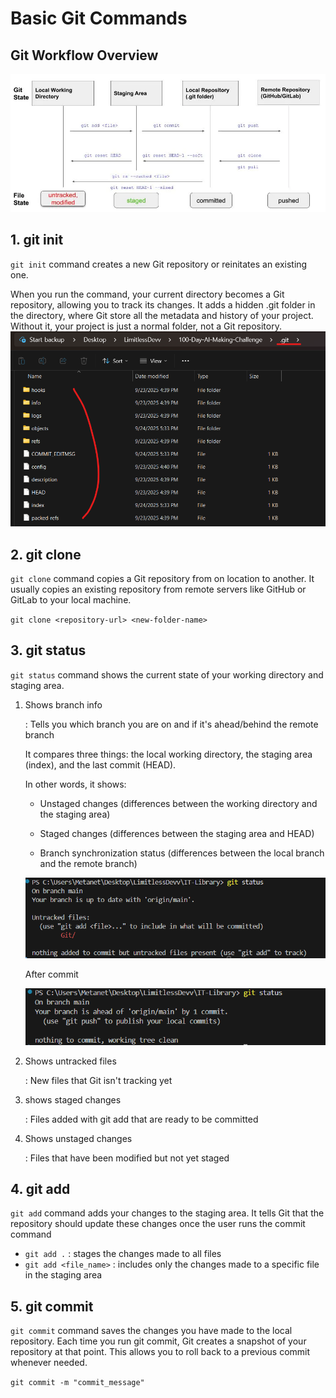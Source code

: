 # Basic Git Commands
## Git Workflow Overview
![alt text](images/cheat_sheet.png)
## 1. git init
`git init` command creates a new Git repository or reinitates an existing one.

When you run the command, your current directory becomes a Git repository, allowing you to track its changes. It adds a hidden .git folder in the directory, where Git store all the metadata and history of your project. Without it, your project is just a normal folder, not a Git repository.
![alt text](images/hidden_git.png)

## 2. git clone
`git clone` command copies a Git repository from on location to another. It usually copies an existing repository from remote servers like GitHub or GitLab to your local machine.

`git clone <repository-url> <new-folder-name>
`

## 3. git status
`git status` command shows the current state of your working directory and staging area.
1. Shows branch info

    : Tells you which branch you are on and if it's ahead/behind the remote branch

   It compares three things: the local working directory, the staging area (index), and the last commit (HEAD).
    
    In other words, it shows:
    
    - Unstaged changes (differences between the working directory and the staging area)
    
    - Staged changes (differences between the staging area and HEAD)
    
    - Branch synchronization status (differences between the local branch and the remote branch)
   
    ![alt text](images/git_status.png)

    After commit
   
    ![alt text](images/git_status2.png)
3. Shows untracked files
    
    : New files that Git isn't tracking yet
    
4. shows staged changes

    :  Files added with  git add that are ready to be committed
5. Shows unstaged changes

    : Files that have been modified but not yet staged



## 4. git add
`git add` command adds your changes to the staging area. It tells Git that the repository should update these changes once the user runs the commit command
- `git add .` : stages the changes made to all files
- `git add <file_name>` : includes only the changes made to a specific file in the staging area

## 5. git commit
`git commit` command saves the changes you have made to the local repository. Each time you run git commit, Git creates a snapshot of your repository at that point. This allows you to roll back to a previous commit whenever needed.

`
git commit -m "commit_message"
`
